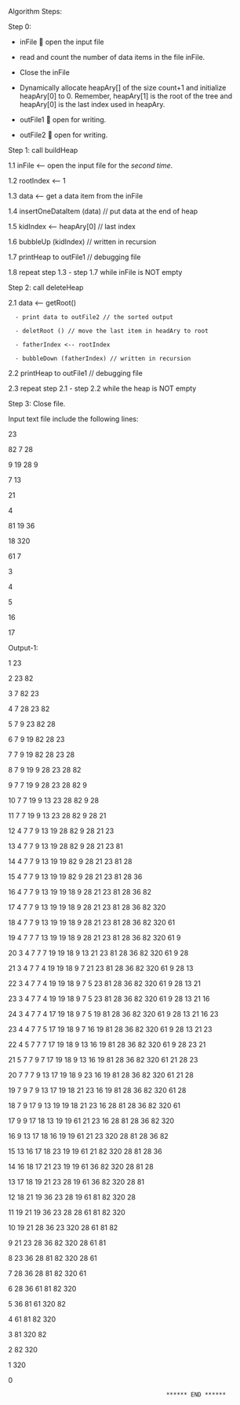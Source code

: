 Algorithm Steps:

Step 0: 
 
 -	inFile  open the input file
 
 -	read and count the number of data items in the file inFile.
 
 -	Close the inFile
 
 -	Dynamically allocate heapAry[] of the size count+1 and initialize heapAry[0] to 0. Remember, heapAry[1] is the root of the tree and heapAry[0] is the last index used in heapAry.
 
 -	outFile1  open for writing.
 
 -	outFile2  open for writing.

Step 1: call buildHeap

1.1	inFile <-- open the input file for the *second time*. 

1.2	rootIndex <-- 1

1.3	data <-- get a data item from the inFile

1.4	insertOneDataItem (data) // put data at the end of heap	

1.5	kidIndex <-- heapAry[0] // last index

1.6	bubbleUp (kidIndex) // written in recursion 

1.7	printHeap to outFile1 // debugging file

1.8	repeat step 1.3 - step 1.7 while inFile is NOT empty

Step 2: call deleteHeap
	
  2.1 data <-- getRoot()
	    
      - print data to outFile2 // the sorted output
	    
      - deletRoot () // move the last item in headAry to root
	    
      - fatherIndex <-- rootIndex
	    
      - bubbleDown (fatherIndex) // written in recursion				
	
  2.2 printHeap to outFile1 // debugging file

2.3 repeat step 2.1 - step 2.2 while the heap is NOT empty

Step 3: Close file.



Input text file include the following lines:

23  

82 7 28 

9 19 28 9  

7  13 

21 

4 

81  19 36

18 320 

61 7

3

4

5

16

17



Output-1:


1 23 

2 23 82 

3 7 82 23 

4 7 28 23 82 

5 7 9 23 82 28 

6 7 9 19 82 28 23 

7 7 9 19 82 28 23 28 

8 7 9 19 9 28 23 28 82 

9 7 7 19 9 28 23 28 82 9 

10 7 7 19 9 13 23 28 82 9 28 

11 7 7 19 9 13 23 28 82 9 28 21 

12 4 7 7 9 13 19 28 82 9 28 21 23 

13 4 7 7 9 13 19 28 82 9 28 21 23 81 

14 4 7 7 9 13 19 19 82 9 28 21 23 81 28 

15 4 7 7 9 13 19 19 82 9 28 21 23 81 28 36 

16 4 7 7 9 13 19 19 18 9 28 21 23 81 28 36 82 

17 4 7 7 9 13 19 19 18 9 28 21 23 81 28 36 82 320 

18 4 7 7 9 13 19 19 18 9 28 21 23 81 28 36 82 320 61 

19 4 7 7 7 13 19 19 18 9 28 21 23 81 28 36 82 320 61 9 

20 3 4 7 7 7 19 19 18 9 13 21 23 81 28 36 82 320 61 9 28 

21 3 4 7 7 4 19 19 18 9 7 21 23 81 28 36 82 320 61 9 28 13 

22 3 4 7 7 4 19 19 18 9 7 5 23 81 28 36 82 320 61 9 28 13 21 

23 3 4 7 7 4 19 19 18 9 7 5 23 81 28 36 82 320 61 9 28 13 21 16 

24 3 4 7 7 4 17 19 18 9 7 5 19 81 28 36 82 320 61 9 28 13 21 16 23

23 4 4 7 7 5 17 19 18 9 7 16 19 81 28 36 82 320 61 9 28 13 21 23 

22 4 5 7 7 7 17 19 18 9 13 16 19 81 28 36 82 320 61 9 28 23 21 

21 5 7 7 9 7 17 19 18 9 13 16 19 81 28 36 82 320 61 21 28 23 

20 7 7 7 9 13 17 19 18 9 23 16 19 81 28 36 82 320 61 21 28 

19 7 9 7 9 13 17 19 18 21 23 16 19 81 28 36 82 320 61 28 

18 7 9 17 9 13 19 19 18 21 23 16 28 81 28 36 82 320 61 

17 9 9 17 18 13 19 19 61 21 23 16 28 81 28 36 82 320 

16 9 13 17 18 16 19 19 61 21 23 320 28 81 28 36 82 

15 13 16 17 18 23 19 19 61 21 82 320 28 81 28 36 

14 16 18 17 21 23 19 19 61 36 82 320 28 81 28 

13 17 18 19 21 23 28 19 61 36 82 320 28 81 

12 18 21 19 36 23 28 19 61 81 82 320 28 

11 19 21 19 36 23 28 28 61 81 82 320 

10 19 21 28 36 23 320 28 61 81 82 

9 21 23 28 36 82 320 28 61 81 

8 23 36 28 81 82 320 28 61 

7 28 36 28 81 82 320 61 

6 28 36 61 81 82 320 

5 36 81 61 320 82 

4 61 81 82 320 

3 81 320 82 

2 82 320 

1 320 

0 



                                         		 ****** END ******

